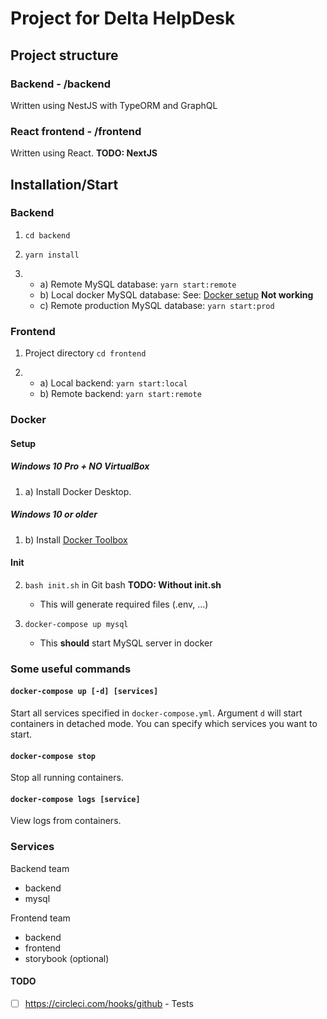 # Project for Delta HelpDesk
## Project structure
### Backend - /backend
Written using NestJS with TypeORM and GraphQL
### React frontend - /frontend
Written using React. **TODO: NextJS**


## Installation/Start

### Backend

1. `cd backend`

2. `yarn install`

3. 
   - a) Remote MySQL database: `yarn start:remote`
   - b) Local docker MySQL database: See: [Docker setup](#Docker) **Not working**
   - c) Remote production MySQL database: `yarn start:prod`

### Frontend

1. Project directory `cd frontend`

2. 
   - a) Local backend: `yarn start:local`
   - b) Remote backend: `yarn start:remote`

### Docker

#### Setup

##### Windows 10 Pro + NO VirtualBox
1. a) Install Docker Desktop.

##### Windows 10 or older
1. b) Install [Docker Toolbox](https://github.com/docker/toolbox/releases)


#### Init

2. `bash init.sh` in Git bash **TODO: Without init.sh**
   - This will generate required files (.env, ...)


3. `docker-compose up mysql`
    - This **should** start MySQL server in docker

### Some useful commands
#### `docker-compose up [-d] [services]`
Start all services specified in `docker-compose.yml`. Argument `d` will start containers in detached mode. You can specify which services you want to start.
#### `docker-compose stop`
Stop all running containers.
#### `docker-compose logs [service]`
View logs from containers.

### Services
Backend team
- backend
- mysql

Frontend team
- backend
- frontend
- storybook (optional)

#### TODO
 - [ ] https://circleci.com/hooks/github - Tests